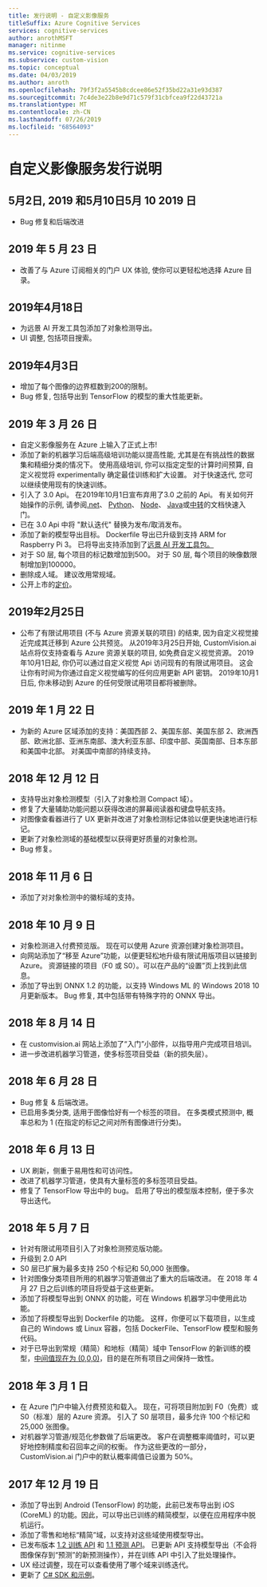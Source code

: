 ```yaml
---
title: 发行说明 - 自定义影像服务
titleSuffix: Azure Cognitive Services
services: cognitive-services
author: anrothMSFT
manager: nitinme
ms.service: cognitive-services
ms.subservice: custom-vision
ms.topic: conceptual
ms.date: 04/03/2019
ms.author: anroth
ms.openlocfilehash: 79f3f2a5545b8cdcee86e52f35bd22a31e93d387
ms.sourcegitcommit: 7c4de3e22b8e9d71c579f31cbfcea9f22d43721a
ms.translationtype: MT
ms.contentlocale: zh-CN
ms.lasthandoff: 07/26/2019
ms.locfileid: "68564093"
---
```

# <a name="custom-vision-service-release-notes"></a>自定义影像服务发行说明

## <a name="may-2-2019-and-may-10-2019"></a>5月2日, 2019 和5月10日5月 10 2019 日

- Bug 修复和后端改进

## <a name="may-23-2019"></a>2019 年 5 月 23 日

- 改善了与 Azure 订阅相关的门户 UX 体验, 使你可以更轻松地选择 Azure 目录。

## <a name="april-18-2019"></a>2019年4月18日 

- 为远景 AI 开发工具包添加了对象检测导出。
- UI 调整, 包括项目搜索。

## <a name="april-3-2019"></a>2019年4月3日

- 增加了每个图像的边界框数到200的限制。 
- Bug 修复, 包括导出到 TensorFlow 的模型的重大性能更新。 

## <a name="march-26-2019"></a>2019 年 3 月 26 日

- 自定义影像服务在 Azure 上输入了正式上市!
- 添加了新的机器学习后端高级培训功能以提高性能, 尤其是在有挑战性的数据集和精细分类的情况下。 使用高级培训, 你可以指定定型的计算时间预算, 自定义视觉将 experimentally 确定最佳训练和扩大设置。 对于快速迭代, 您可以继续使用现有的快速训练。
- 引入了 3.0 Api。 在2019年10月1日宣布弃用了3.0 之前的 Api。 有关如何开始操作的示例, 请参阅[.net](https://docs.microsoft.com/azure/cognitive-services/custom-vision-service/csharp-tutorial)、 [Python](https://docs.microsoft.com/azure/cognitive-services/custom-vision-service/python-tutorial)、 [Node](https://docs.microsoft.com/azure/cognitive-services/custom-vision-service/node-tutorial)、 [Java](https://docs.microsoft.com/azure/cognitive-services/custom-vision-service/java-tutorial)或[中转](https://docs.microsoft.com/azure/cognitive-services/custom-vision-service/go-tutorial)的文档快速入门。
- 已在 3.0 Api 中将 "默认迭代" 替换为发布/取消发布。
- 添加了新的模型导出目标。 Dockerfile 导出已升级到支持 ARM for Raspberry Pi 3。 已将导出支持添加到了[远景 AI 开发工具包。](https://visionaidevkit.com/)
- 对于 S0 层, 每个项目的标记数增加到500。 对于 S0 层, 每个项目的映像数限制增加到100000。
- 删除成人域。 建议改用常规域。
- 公开上市的[定价](https://azure.microsoft.com/pricing/details/cognitive-services/custom-vision-service/)。  

## <a name="february-25-2019"></a>2019年2月25日

- 公布了有限试用项目 (不与 Azure 资源关联的项目) 的结束, 因为自定义视觉接近完成其迁移到 Azure 公共预览。 从2019年3月25日开始, CustomVision.ai 站点将仅支持查看与 Azure 资源关联的项目, 如免费自定义视觉资源。 2019年10月1日起, 你仍可以通过自定义视觉 Api 访问现有的有限试用项目。 这会让你有时间为你通过自定义视觉编写的任何应用更新 API 密钥。 2019年10月1日后, 你未移动到 Azure 的任何受限试用项目都将被删除。

## <a name="january-22-2019"></a>2019 年 1 月 22 日

- 为新的 Azure 区域添加的支持：美国西部 2、美国东部、美国东部 2、欧洲西部、欧洲北部、亚洲东南部、澳大利亚东部、印度中部、英国南部、日本东部和美国中北部。 对美国中南部的持续支持。

## <a name="december-12-2018"></a>2018 年 12 月 12 日

- 支持导出对象检测模型（引入了对象检测 Compact 域）。
- 修复了大量辅助功能问题以获得改进的屏幕阅读器和键盘导航支持。
- 对图像查看器进行了 UX 更新并改进了对象检测标记体验以便更快速地进行标记。  
- 更新了对象检测域的基础模型以获得更好质量的对象检测。
- Bug 修复。

## <a name="november-6-2018"></a>2018 年 11 月 6 日

- 添加了对对象检测中的徽标域的支持。

## <a name="october-9-2018"></a>2018 年 10 月 9 日

- 对象检测进入付费预览版。 现在可以使用 Azure 资源创建对象检测项目。
- 向网站添加了“移至 Azure”功能，以便更轻松地升级有限试用版项目以链接到 Azure。 资源链接的项目（F0 或 S0）。可以在产品的“设置”页上找到此信息。  
- 添加了导出到 ONNX 1.2 的功能，以支持 Windows ML 的 Windows 2018 10 月更新版本。
Bug 修复, 其中包括带有特殊字符的 ONNX 导出。

## <a name="august-14-2018"></a>2018 年 8 月 14 日

- 在 customvision.ai 网站上添加了“入门”小部件，以指导用户完成项目培训。
- 进一步改进机器学习管道，使多标签项目受益（新的损失层）。

## <a name="june-28-2018"></a>2018 年 6 月 28 日

- Bug 修复 & 后端改进。
- 已启用多类分类, 适用于图像恰好有一个标签的项目。 在多类模式预测中, 概率总和为 1 (在指定的标记之间对所有图像进行分类)。

## <a name="june-13-2018"></a>2018 年 6 月 13 日

- UX 刷新，侧重于易用性和可访问性。
- 改进了机器学习管道，使具有大量标签的多标签项目受益。
- 修复了 TensorFlow 导出中的 bug。 启用了导出的模型版本控制，便于多次导出迭代。

## <a name="may-7-2018"></a>2018 年 5 月 7 日

- 针对有限试用项目引入了对象检测预览版功能。
- 升级到 2.0 API
- S0 层已扩展为最多支持 250 个标记和 50,000 张图像。
- 针对图像分类项目所用的机器学习管道做出了重大的后端改进。 在 2018 年 4 月 27 日之后训练的项目将受益于这些更新。
- 添加了将模型导出到 ONNX 的功能，可在 Windows 机器学习中使用此功能。
- 添加了将模型导出到 Dockerfile 的功能。 这样，你便可以下载项目，以生成自己的 Windows 或 Linux 容器，包括 DockerFile、TensorFlow 模型和服务代码。
- 对于已导出到常规（精简）和地标（精简）域中 TensorFlow 的新训练的模型，[中间值现在为 (0,0,0)](https://github.com/azure-samples/cognitive-services-android-customvision-sample)，目的是在所有项目之间保持一致性。

## <a name="march-1-2018"></a>2018 年 3 月 1 日

- 在 Azure 门户中输入付费预览和载入。 现在，可将项目附加到 F0（免费）或 S0（标准）层的 Azure 资源。 引入了 S0 层项目，最多允许 100 个标记和 25,000 张图像。
- 对机器学习管道/规范化参数做了后端更改。 客户在调整概率阈值时，可以更好地控制精度和召回率之间的权衡。 作为这些更改的一部分，CustomVision.ai 门户中的默认概率阈值已设置为 50%。

## <a name="december-19-2017"></a>2017 年 12 月 19 日

- 添加了导出到 Android (TensorFlow) 的功能，此前已发布导出到 iOS (CoreML) 的功能。因此，可以导出已训练的精简模型，以便在应用程序中脱机运行。
- 添加了零售和地标“精简”域，以支持对这些域使用模型导出。
- 已发布版本 [1.2 训练 API](https://southcentralus.dev.cognitive.microsoft.com/docs/services/f2d62aa3b93843d79e948fe87fa89554/operations/5a3044ee08fa5e06b890f11f) 和 [1.1 预测 API](https://southcentralus.dev.cognitive.microsoft.com/docs/services/57982f59b5964e36841e22dfbfe78fc1/operations/5a3044f608fa5e06b890f164)。 已更新 API 支持模型导出（不会将图像保存到“预测”的新预测操作），并在训练 API 中引入了批处理操作。
- UX 经过调整，现在可以查看使用了哪个域来训练迭代。
- 更新了 [C# SDK 和示例](https://github.com/Microsoft/Cognitive-CustomVision-Windows)。